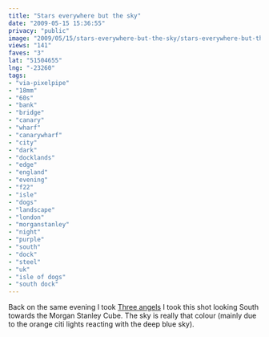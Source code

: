 ```yaml
---
title: "Stars everywhere but the sky"
date: "2009-05-15 15:36:55"
privacy: "public"
image: "2009/05/15/stars-everywhere-but-the-sky/stars-everywhere-but-the-sky.jpg"
views: "141"
faves: "3"
lat: "51504655"
lng: "-23260"
tags:
- "via-pixelpipe"
- "18mm"
- "60s"
- "bank"
- "bridge"
- "canary"
- "wharf"
- "canarywharf"
- "city"
- "dark"
- "docklands"
- "edge"
- "england"
- "evening"
- "f22"
- "isle"
- "dogs"
- "landscape"
- "london"
- "morganstanley"
- "night"
- "purple"
- "south"
- "dock"
- "steel"
- "uk"
- "isle of dogs"
- "south dock"
---
```

Back on the same evening I took <a href="/photos/2009/03/17/three-angels">Three angels</a> I took this shot looking South towards the Morgan Stanley Cube. The sky is really that colour (mainly due to the orange citi lights reacting with the deep blue sky).<a href="/photos/2009/05/15/stars-everywhere-but-the-sky"></a>

